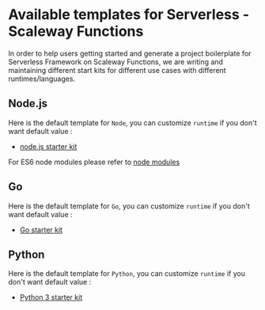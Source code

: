 # Available templates for Serverless - Scaleway Functions

In order to help users getting started and generate a project boilerplate for Serverless Framework on Scaleway Functions, we are writing and maintaining different start kits for different use cases with different runtimes/languages.

## Node.js

Here is the default template for `Node`, you can customize `runtime` if you don't want default value :

- [node.js starter kit](../examples/nodejs)

For ES6 node modules please refer to [node modules](../examples/nodejs-es-modules)

## Go

Here is the default template for `Go`, you can customize `runtime` if you don't want default value :

- [Go starter kit](../examples/go)

## Python

Here is the default template for `Python`, you can customize `runtime` if you don't want default value :

- [Python 3 starter kit](../examples/python3)
